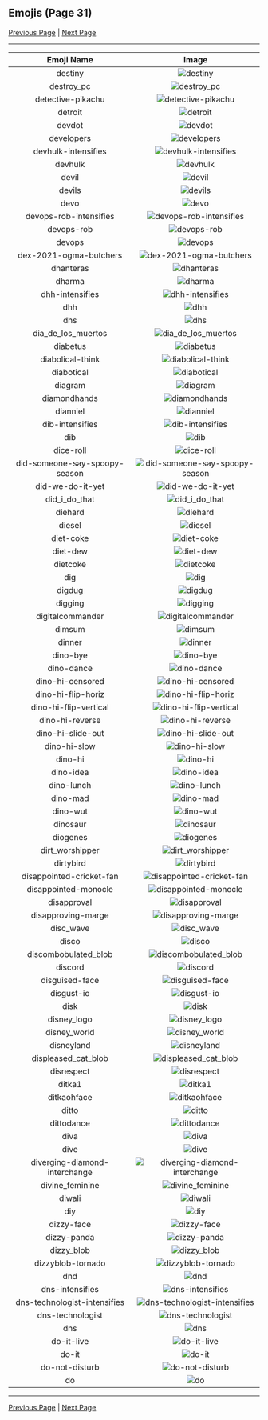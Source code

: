 
## Emojis (Page 31)

[Previous Page](/docs/hc/page-d-0030.md)
  | [Next Page](/docs/hc/page-d-0032.md)

<hr />

|Emoji Name|Image|
| :-: | :-: |
|destiny| ![destiny](/emojis/hc/destiny.png)|
|destroy_pc| ![destroy_pc](/emojis/hc/destroy_pc.gif)|
|detective-pikachu| ![detective-pikachu](/emojis/hc/detective-pikachu.png)|
|detroit| ![detroit](/emojis/hc/detroit.jpg)|
|devdot| ![devdot](/emojis/hc/devdot.png)|
|developers| ![developers](/emojis/hc/developers.gif)|
|devhulk-intensifies| ![devhulk-intensifies](/emojis/hc/devhulk-intensifies.gif)|
|devhulk| ![devhulk](/emojis/hc/devhulk.png)|
|devil| ![devil](/emojis/hc/devil.gif)|
|devils| ![devils](/emojis/hc/devils.png)|
|devo| ![devo](/emojis/hc/devo.png)|
|devops-rob-intensifies| ![devops-rob-intensifies](/emojis/hc/devops-rob-intensifies.gif)|
|devops-rob| ![devops-rob](/emojis/hc/devops-rob.png)|
|devops| ![devops](/emojis/hc/devops.png)|
|dex-2021-ogma-butchers| ![dex-2021-ogma-butchers](/emojis/hc/dex-2021-ogma-butchers.png)|
|dhanteras| ![dhanteras](/emojis/hc/dhanteras.jpg)|
|dharma| ![dharma](/emojis/hc/dharma.jpg)|
|dhh-intensifies| ![dhh-intensifies](/emojis/hc/dhh-intensifies.gif)|
|dhh| ![dhh](/emojis/hc/dhh.png)|
|dhs| ![dhs](/emojis/hc/dhs.png)|
|dia_de_los_muertos| ![dia_de_los_muertos](/emojis/hc/dia_de_los_muertos.png)|
|diabetus| ![diabetus](/emojis/hc/diabetus.png)|
|diabolical-think| ![diabolical-think](/emojis/hc/diabolical-think.png)|
|diabotical| ![diabotical](/emojis/hc/diabotical.png)|
|diagram| ![diagram](/emojis/hc/diagram.png)|
|diamondhands| ![diamondhands](/emojis/hc/diamondhands.png)|
|dianniel| ![dianniel](/emojis/hc/dianniel.png)|
|dib-intensifies| ![dib-intensifies](/emojis/hc/dib-intensifies.gif)|
|dib| ![dib](/emojis/hc/dib.png)|
|dice-roll| ![dice-roll](/emojis/hc/dice-roll.gif)|
|did-someone-say-spoopy-season| ![did-someone-say-spoopy-season](/emojis/hc/did-someone-say-spoopy-season.gif)|
|did-we-do-it-yet| ![did-we-do-it-yet](/emojis/hc/did-we-do-it-yet.png)|
|did_i_do_that| ![did_i_do_that](/emojis/hc/did_i_do_that.jpg)|
|diehard| ![diehard](/emojis/hc/diehard.jpg)|
|diesel| ![diesel](/emojis/hc/diesel.png)|
|diet-coke| ![diet-coke](/emojis/hc/diet-coke.png)|
|diet-dew| ![diet-dew](/emojis/hc/diet-dew.png)|
|dietcoke| ![dietcoke](/emojis/hc/dietcoke.jpg)|
|dig| ![dig](/emojis/hc/dig.png)|
|digdug| ![digdug](/emojis/hc/digdug.gif)|
|digging| ![digging](/emojis/hc/digging.gif)|
|digitalcommander| ![digitalcommander](/emojis/hc/digitalcommander.gif)|
|dimsum| ![dimsum](/emojis/hc/dimsum.gif)|
|dinner| ![dinner](/emojis/hc/dinner.png)|
|dino-bye| ![dino-bye](/emojis/hc/dino-bye.gif)|
|dino-dance| ![dino-dance](/emojis/hc/dino-dance.gif)|
|dino-hi-censored| ![dino-hi-censored](/emojis/hc/dino-hi-censored.gif)|
|dino-hi-flip-horiz| ![dino-hi-flip-horiz](/emojis/hc/dino-hi-flip-horiz.gif)|
|dino-hi-flip-vertical| ![dino-hi-flip-vertical](/emojis/hc/dino-hi-flip-vertical.gif)|
|dino-hi-reverse| ![dino-hi-reverse](/emojis/hc/dino-hi-reverse.gif)|
|dino-hi-slide-out| ![dino-hi-slide-out](/emojis/hc/dino-hi-slide-out.gif)|
|dino-hi-slow| ![dino-hi-slow](/emojis/hc/dino-hi-slow.gif)|
|dino-hi| ![dino-hi](/emojis/hc/dino-hi.gif)|
|dino-idea| ![dino-idea](/emojis/hc/dino-idea.gif)|
|dino-lunch| ![dino-lunch](/emojis/hc/dino-lunch.gif)|
|dino-mad| ![dino-mad](/emojis/hc/dino-mad.gif)|
|dino-wut| ![dino-wut](/emojis/hc/dino-wut.gif)|
|dinosaur| ![dinosaur](/emojis/hc/dinosaur.jpg)|
|diogenes| ![diogenes](/emojis/hc/diogenes.png)|
|dirt_worshipper| ![dirt_worshipper](/emojis/hc/dirt_worshipper.png)|
|dirtybird| ![dirtybird](/emojis/hc/dirtybird.png)|
|disappointed-cricket-fan| ![disappointed-cricket-fan](/emojis/hc/disappointed-cricket-fan.png)|
|disappointed-monocle| ![disappointed-monocle](/emojis/hc/disappointed-monocle.png)|
|disapproval| ![disapproval](/emojis/hc/disapproval.png)|
|disapproving-marge| ![disapproving-marge](/emojis/hc/disapproving-marge.png)|
|disc_wave| ![disc_wave](/emojis/hc/disc_wave.gif)|
|disco| ![disco](/emojis/hc/disco.gif)|
|discombobulated_blob| ![discombobulated_blob](/emojis/hc/discombobulated_blob.png)|
|discord| ![discord](/emojis/hc/discord.png)|
|disguised-face| ![disguised-face](/emojis/hc/disguised-face.gif)|
|disgust-io| ![disgust-io](/emojis/hc/disgust-io.png)|
|disk| ![disk](/emojis/hc/disk.gif)|
|disney_logo| ![disney_logo](/emojis/hc/disney_logo.png)|
|disney_world| ![disney_world](/emojis/hc/disney_world.gif)|
|disneyland| ![disneyland](/emojis/hc/disneyland.gif)|
|displeased_cat_blob| ![displeased_cat_blob](/emojis/hc/displeased_cat_blob.png)|
|disrespect| ![disrespect](/emojis/hc/disrespect.png)|
|ditka1| ![ditka1](/emojis/hc/ditka1.png)|
|ditkaohface| ![ditkaohface](/emojis/hc/ditkaohface.png)|
|ditto| ![ditto](/emojis/hc/ditto.png)|
|dittodance| ![dittodance](/emojis/hc/dittodance.gif)|
|diva| ![diva](/emojis/hc/diva.png)|
|dive| ![dive](/emojis/hc/dive.png)|
|diverging-diamond-interchange| ![diverging-diamond-interchange](/emojis/hc/diverging-diamond-interchange.jpg)|
|divine_feminine| ![divine_feminine](/emojis/hc/divine_feminine.png)|
|diwali| ![diwali](/emojis/hc/diwali.png)|
|diy| ![diy](/emojis/hc/diy.png)|
|dizzy-face| ![dizzy-face](/emojis/hc/dizzy-face.gif)|
|dizzy-panda| ![dizzy-panda](/emojis/hc/dizzy-panda.png)|
|dizzy_blob| ![dizzy_blob](/emojis/hc/dizzy_blob.png)|
|dizzyblob-tornado| ![dizzyblob-tornado](/emojis/hc/dizzyblob-tornado.png)|
|dnd| ![dnd](/emojis/hc/dnd.png)|
|dns-intensifies| ![dns-intensifies](/emojis/hc/dns-intensifies.gif)|
|dns-technologist-intensifies| ![dns-technologist-intensifies](/emojis/hc/dns-technologist-intensifies.gif)|
|dns-technologist| ![dns-technologist](/emojis/hc/dns-technologist.png)|
|dns| ![dns](/emojis/hc/dns.png)|
|do-it-live| ![do-it-live](/emojis/hc/do-it-live.gif)|
|do-it| ![do-it](/emojis/hc/do-it.gif)|
|do-not-disturb| ![do-not-disturb](/emojis/hc/do-not-disturb.png)|
|do| ![do](/emojis/hc/do.png)|

<hr/>

[Previous Page](/docs/hc/page-d-0030.md)
  | [Next Page](/docs/hc/page-d-0032.md)